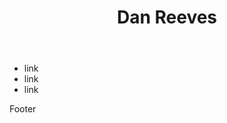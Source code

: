 <!doctype html>
<html lang="en-us">
<head>
    <meta charset="UTF-8">
    <meta name="description" content="Assignment portal for Dan Reeves in WDD 230: Web Frontend Development at Brigham Young University - Idaho">
    <meta name="viewport" content="width=device-width, initial-scale=1.0">
    <link rel="stylesheet" href="main.css">
    <script src="mainscript.js"></script>
</head>

<header>
<h1>Dan Reeves</h1>
</header>

<body>
 <ul>
 <li>link</li>
 <li>link</li>
 <li>link</li>
 </ul>
</body>

<footer>
<p>Footer</p>
</footer>
</html>  